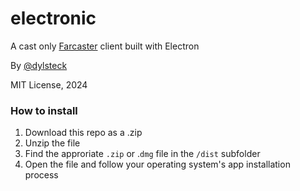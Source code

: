 # electronic

A cast only [Farcaster](https://farcaster.xyz) client built with Electron

By [@dylsteck](https://dylansteck.com)

MIT License, 2024

### How to install
1) Download this repo as a .zip
2) Unzip the file
3) Find the approriate `.zip` or .`dmg` file in the `/dist` subfolder
4) Open the file and follow your operating system's app installation process